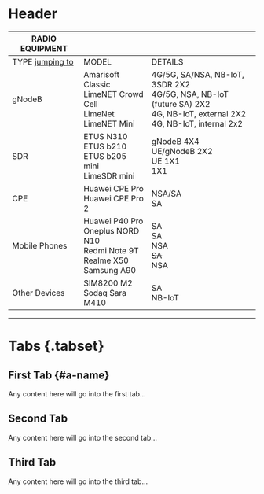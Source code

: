 <!-- Radio Equipment -->
<!-- Overview of the radio equipment used in Patars 5G facility.-->

# Header



| RADIO EQUIPMENT|                    |                   |
| ----------------------| -------------| ----------- |
| TYPE    [jumping to](#a-name)                     | MODEL       |DETAILS       |
| gNodeB                   | Amarisoft Classic <br>   LimeNET Crowd Cell   <br> LimeNet <br>  LimeNET Mini |4G/5G, SA/NSA, NB-IoT, 3SDR 2X2 <br>4G/5G, NSA, NB-IoT (future SA) 2X2<br>4G, NB-IoT, external 2X2<br>4G, NB-IoT, internal 2x2   |
| SDR                         |ETUS N310 <br>   ETUS b210  <br> ETUS b205 mini <br>  LimeSDR mini |gNodeB 4X4 <br>UE/gNodeB 2X2<br>UE 1X1<br>1X1  |
| CPE                          |Huawei CPE Pro  <br>   Huawei CPE Pro 2  |NSA/SA <br> SA  |
| Mobile Phones        |Huawei P40 Pro  <br>  Oneplus NORD N10 <br>Redmi Note 9T <br> Realme X50<br> Samsung A90  |SA <br> SA <br> NSA <br> ~~SA~~ <br> NSA  |
| Other Devices         |SIM8200 M2   <br>Sodaq Sara M410 |SA <br> NB-IoT  |

-----
# Tabs {.tabset}
## First Tab {#a-name}

Any content here will go into the first tab...

## Second Tab

Any content here will go into the second tab...

## Third Tab

Any content here will go into the third tab...